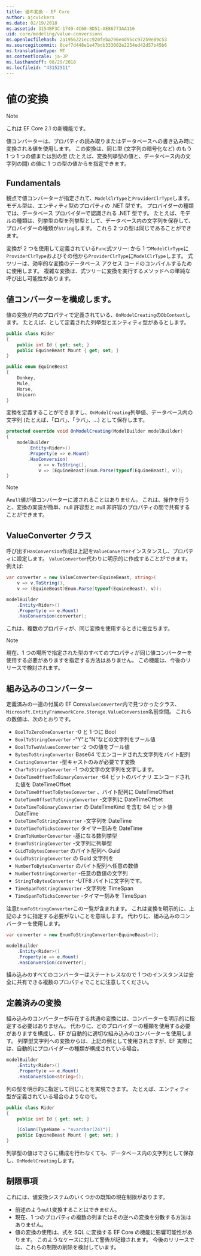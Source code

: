 ```yaml
---
title: 値の変換 - EF Core
author: ajcvickers
ms.date: 02/19/2018
ms.assetid: 3154BF3C-1749-4C60-8D51-AE86773AA116
uid: core/modeling/value-conversions
ms.openlocfilehash: 2a1956221ecc920feba796e4d95cc97259e89c53
ms.sourcegitcommit: 0cef7d448e1e47bdb333002e2254ed42d57b45b6
ms.translationtype: MT
ms.contentlocale: ja-JP
ms.lasthandoff: 08/29/2018
ms.locfileid: "43152511"
---
```

# <a name="value-conversions"></a>値の変換

> [!NOTE]  
> これは EF Core 2.1 の新機能です。

値コンバーターは、プロパティの読み取りまたはデータベースへの書き込み時に変換される値を使用します。 この変換は、同じ型 (文字列の暗号化など) のもう 1 つ 1 つの値または別の型 (たとえば、変換列挙型の値と、データベース内の文字列の間) の値に 1 つの型の値からを指定できます。

## <a name="fundamentals"></a>Fundamentals

観点で値コンバーターが指定されて、`ModelClrType`と`ProviderClrType`します。 モデル型は、エンティティ型のプロパティの .NET 型です。 プロバイダーの種類では、データベース プロバイダーで認識される .NET 型です。 たとえば、モデルの種類は、列挙型の型を列挙型として、データベース内の文字列を保存して、プロバイダーの種類が`String`します。 これら 2 つの型は同じであることができます。

変換が 2 つを使用して定義されている`Func`式ツリー: から 1 つ`ModelClrType`に`ProviderClrType`およびその他から`ProviderClrType`に`ModelClrType`します。 式ツリーは、効率的な変換のデータベース アクセス コードのコンパイルするために使用します。 複雑な変換は、式ツリーに変換を実行するメソッドへの単純な呼び出し可能性があります。

## <a name="configuring-a-value-converter"></a>値コンバーターを構成します。

値の変換が内のプロパティで定義されている、`OnModelCreating`の`DbContext`します。 たとえば、として定義された列挙型とエンティティ型があるとします。
``` csharp
public class Rider
{
    public int Id { get; set; }
    public EquineBeast Mount { get; set; }
}

public enum EquineBeast
{
    Donkey,
    Mule,
    Horse,
    Unicorn
}
```
変換を定義することができますし、`OnModelCreating`列挙値、データベース内の文字列 (たとえば、「ロバ」、「ラバ」、...) として保存します。
``` csharp
protected override void OnModelCreating(ModelBuilder modelBuilder)
{
    modelBuilder
        .Entity<Rider>()
        .Property(e => e.Mount)
        .HasConversion(
            v => v.ToString(),
            v => (EquineBeast)Enum.Parse(typeof(EquineBeast), v));
}
```
> [!NOTE]  
> A`null`値が値コンバーターに渡されることはありません。 これは、操作を行うと、変換の実装が簡単、null 許容型と null 非許容のプロパティの間で共有することができます。

## <a name="the-valueconverter-class"></a>ValueConverter クラス

呼び出す`HasConversion`作成は上記を`ValueConverter`インスタンスし、プロパティに設定します。 `ValueConverter`代わりに明示的に作成することができます。 例えば:
``` csharp
var converter = new ValueConverter<EquineBeast, string>(
    v => v.ToString(),
    v => (EquineBeast)Enum.Parse(typeof(EquineBeast), v));

modelBuilder
    .Entity<Rider>()
    .Property(e => e.Mount)
    .HasConversion(converter);
```
これは、複数のプロパティが、同じ変換を使用するときに役立ちます。

> [!NOTE]  
> 現在、1 つの場所で指定された型のすべてのプロパティが同じ値コンバーターを使用する必要がありますを指定する方法はありません。 この機能は、今後のリリースで検討されます。

## <a name="built-in-converters"></a>組み込みのコンバーター

定義済みの一連の付属の EF Core`ValueConverter`内で見つかったクラス、`Microsoft.EntityFrameworkCore.Storage.ValueConversion`名前空間。 これらの数値は、次のとおりです。
* `BoolToZeroOneConverter` -0 と 1 つに Bool
* `BoolToStringConverter` -"Y"と"N"などの文字列をブール値
* `BoolToTwoValuesConverter` -2 つの値をブール値
* `BytesToStringConverter` Base64 でエンコードされた文字列をバイト配列
* `CastingConverter` -型キャストのみが必要です変換
* `CharToStringConverter` -1 つの文字の文字列を文字します。
* `DateTimeOffsetToBinaryConverter` -64 ビットのバイナリ エンコードされた値を DateTimeOffset
* `DateTimeOffsetToBytesConverter` 、バイト配列に DateTimeOffset
* `DateTimeOffsetToStringConverter` -文字列に DateTimeOffset
* `DateTimeToBinaryConverter` の DateTimeKind を含む 64 ビット値 DateTime
* `DateTimeToStringConverter` -文字列を DateTime
* `DateTimeToTicksConverter` タイマー刻みを DateTime
* `EnumToNumberConverter` -基になる数列挙型
* `EnumToStringConverter` -文字列に列挙型
* `GuidToBytesConverter` のバイト配列へ Guid
* `GuidToStringConverter` の Guid 文字列を
* `NumberToBytesConverter` のバイト配列へ任意の数値
* `NumberToStringConverter` -任意の数値の文字列
* `StringToBytesConverter` -UTF8 バイトに文字列です。
* `TimeSpanToStringConverter` -文字列を TimeSpan
* `TimeSpanToTicksConverter` -タイマー刻みを TimeSpan

注意`EnumToStringConverter`この一覧が含まれます。 これは変換を明示的に、上記のように指定する必要がないことを意味します。 代わりに、組み込みのコンバーターを使用します。
``` csharp
var converter = new EnumToStringConverter<EquineBeast>();

modelBuilder
    .Entity<Rider>()
    .Property(e => e.Mount)
    .HasConversion(converter);
```
組み込みのすべてのコンバーターはステートレスなので 1 つのインスタンスは安全に共有できる複数のプロパティでことに注意してください。

## <a name="pre-defined-conversions"></a>定義済みの変換

組み込みのコンバーターが存在する共通の変換には、コンバーターを明示的に指定する必要はありません。 代わりに、どのプロバイダーの種類を使用する必要がありますを構成し、EF が自動的に適切な組み込みのコンバーターを使用します。 列挙型文字列への変換からは、上記の例として使用されますが、EF 実際には、自動的にプロバイダーの種類が構成されている場合。
``` csharp
modelBuilder
    .Entity<Rider>()
    .Property(e => e.Mount)
    .HasConversion<string>();
```
列の型を明示的に指定して同じことを実現できます。 たとえば、エンティティ型が定義されている場合のようなので。
``` csharp
public class Rider
{
    public int Id { get; set; }

    [Column(TypeName = "nvarchar(24)")]
    public EquineBeast Mount { get; set; }
}
```
列挙型の値はでさらに構成を行わなくても、データベース内の文字列として保存し、`OnModelCreating`します。

## <a name="limitations"></a>制限事項

これには、値変換システムのいくつかの既知の現在制限があります。
* 前述のよう`null`変換することはできません。
* 現在、1 つのプロパティの複数の列またはその逆への変換を分散する方法はありません。
* 値の変換の使用は、式を SQL に変換する EF Core の機能に影響可能性があります。 このようなケースに対して警告が記録されます。
今後のリリースでは、これらの制限の削除を検討しています。
